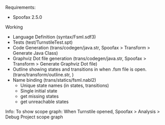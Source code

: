 Requirements:
- Spoofax 2.5.0

Working
- Language Definition (syntax/Fsml.sdf3)
- Tests (test/TurnstileTest.spt) 
- Code Generation (trans/codegen/java.str, Spoofax > Transform > Generate Java Class)
- Graphviz Dot file generation (trans/codegen/java.str, Spoofax > Transform > Generate Graphviz Dot file)
- Outline showing states and transitions in when .fsm file is open. (trans/transform/outline.str, )
- Name binding  (trans/statics/fsml.nabl2)
  - Unique state names (in states, transitions)
  - Single initial state
  - get missing states
  - get unreachable states 


Info:
To show scope graph: When Turnstile opened, Spoofax > Analysis > Debug Project scope graph